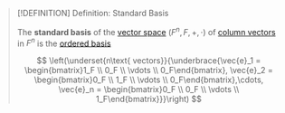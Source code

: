 >[!DEFINITION] Definition: Standard Basis
>
>The **standard basis** of the [vector space](../Vector%20Space%20of%20Matrices.md) $(F^n, F, +, \cdot)$ of [column vectors](Column%20Vector.md) in $F^n$ is the [ordered basis](../../Vector%20Spaces/Bases/Ordered%20Basis.md)
>
>$$
>\left(\underset{n\text{ vectors}}{\underbrace{\vec{e}_1 = \begin{bmatrix}1_F \\ 0_F \\ \vdots \\ 0_F\end{bmatrix}, \vec{e}_2 = \begin{bmatrix}0_F \\ 1_F \\ \vdots \\ 0_F\end{bmatrix},\cdots, \vec{e}_n = \begin{bmatrix}0_F \\ 0_F \\ \vdots \\ 1_F\end{bmatrix}}}\right)
>$$
>